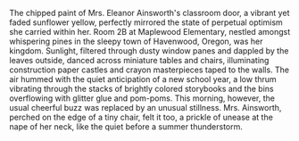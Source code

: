 The chipped paint of Mrs. Eleanor Ainsworth's classroom door, a vibrant yet faded sunflower yellow, perfectly mirrored the state of perpetual optimism she carried within her.  Room 2B at Maplewood Elementary, nestled amongst whispering pines in the sleepy town of Havenwood, Oregon, was her kingdom.  Sunlight, filtered through dusty window panes and dappled by the leaves outside, danced across miniature tables and chairs, illuminating construction paper castles and crayon masterpieces taped to the walls. The air hummed with the quiet anticipation of a new school year, a low thrum vibrating through the stacks of brightly colored storybooks and the bins overflowing with glitter glue and pom-poms.  This morning, however, the usual cheerful buzz was replaced by an unusual stillness.  Mrs. Ainsworth, perched on the edge of a tiny chair, felt it too, a prickle of unease at the nape of her neck, like the quiet before a summer thunderstorm.
